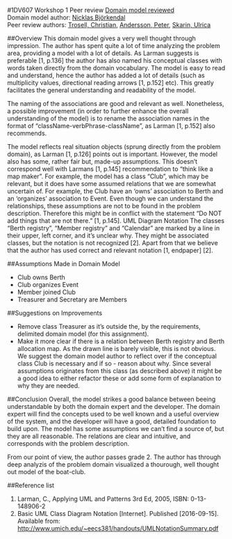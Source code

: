 #1DV607 Workshop 1 Peer review
[Domain model reviewed](https://github.com/slim2k6/1DV607-OOA-D/blob/master/20160913_144927.jpg)  
Domain model author: [Nicklas Björkendal](https://github.com/slim2k6)   
Peer review authors: [Trosell, Christian](https://github.com/krockgardin), [Andersson, Peter](https://github.com/sehnpaa), [Skarin, Ulrica](https://github.com/ulricaskarin)  

##Overview
This domain model gives a very well thought through impression. The author has spent quite a lot of time analyzing the problem area, providing a model with a lot of details. As Larman suggests is preferable [1, p.136] the author has also named his conceptual classes with words taken directly from the domain vocabulary. The model is easy to read and understand, hence the author has added a lot of details (such as multiplicity values, directional reading arrows [1, p.152] etc). This greatly facilitates the general understanding and readability of the model.

The naming of the associations are good and relevant as well. Nonetheless, a possible improvement (in order to further enhance the overall understanding of the model) is to rename the association names in the format of “className-verbPhrase-className”, as Larman [1, p.152] also recommends. 
	 	 	 	
The model reflects real situation objects (sprung directly from the problem domain), as Larman [1, p.126] points out is important. However, the model also has some, rather fair but, made-up assumptions. This doesn’t correspond well with Larmans [1, p.145] recommendation to “think like a map maker”. For example, the model has a class “Club”, which may be relevant, but it does have some assumed relations that we are somewhat uncertain of. For example, the Club have an ‘owns’ association to Berth and an ‘organizes’ association to Event. Even though we can understand the relationships, these assumptions are not to be found in the problem description. Therefore this might be in conflict with the statement “Do NOT add things that are not there.” [1, p.145].
UML Diagram Notation
The classes “Berth registry”, “Member registry” and “Calendar” are marked by a line in their upper, left corner, and it’s unclear why. They might be associated classes, but the notation is not recognized [2]. Apart from that we believe that the author has used correct and relevant notation [1, endpaper] [2]. 

##Assumptions Made in Domain Model
* Club owns Berth
* Club organizes Event 
* Member joined Club
* Treasurer and Secretary are Members

##Suggestions on Improvements
* Remove class Treasurer as it’s outside the, by the requirements, delimited domain model (for this assignment). 
* Make it more clear if there is a relation between Berth registry and Berth allocation map. As the drawn line is barely visible, this is not obvious.
We suggest the domain model author to reflect over if the conceptual class Club is necessary and if so - reason about why. Since several assumptions originates from this class (as described above) it might be a good idea to either refactor these or add some form of explanation to why they are needed.

##Conclusion
Overall, the model strikes a good balance between beeing understandable by both the domain expert and the developer. The domain expert will find the concepts used to be well known and a useful overview of the system, and the developer will have a good, detailed foundation to build upon.
The model has some assumptions we can’t find a source of, but they are all reasonable. The relations are clear and intuitive, and corresponds with the problem description.

From our point of view, the author passes grade 2. The author has through deep analyzis of the problem domain visualized a thourough, well thought out model of the boat-club. 

##Reference list
1. Larman, C., Applying UML and Patterns 3rd Ed, 2005, ISBN: 0-13-148906-2
2. Basic UML Class Diagram Notation [Internet]. Published [2016-09-15]. Available from: http://www.umich.edu/~eecs381/handouts/UMLNotationSummary.pdf 
